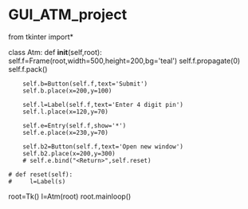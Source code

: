 # GUI_ATM_project



from tkinter import*

class Atm:
    def __init__(self,root):
        self.f=Frame(root,width=500,height=200,bg='teal')
        self.f.propagate(0)
        self.f.pack()

        self.b=Button(self.f,text='Submit')
        self.b.place(x=200,y=100)

        self.l=Label(self.f,text='Enter 4 digit pin')
        self.l.place(x=120,y=70)

        self.e=Entry(self.f,show='*')
        self.e.place(x=230,y=70)

        self.b2=Button(self.f,text='Open new window')
        self.b2.place(x=200,y=300)
        # self.e.bind("<Return>",self.reset)

    # def reset(self):
    #     l=Label(s)



root=Tk()
l=Atm(root)
root.mainloop()
